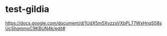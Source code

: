 # test-gildia

https://docs.google.com/document/d/1UdX5m5XvzzsVXbPL77WxHnqS58sUcShqmmoC9KBUN4k/edit#

